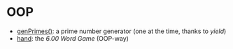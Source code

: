 OOP
===

- [genPrimes()](genPrimes.py#L6): a prime number generator (one at the time, thanks to *yield*)
- [hand](hand.py): the *6.00 Word Game* (OOP-way)